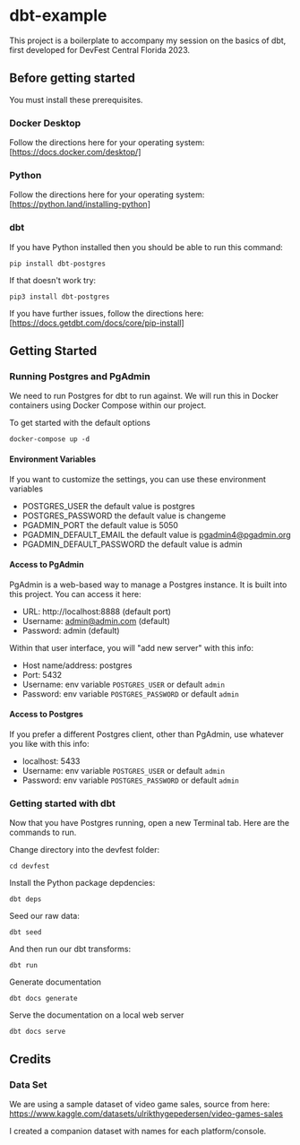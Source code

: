 # dbt-example

This project is a boilerplate to accompany my session on the basics of dbt, first developed for DevFest Central Florida 2023.

## Before getting started

You must install these prerequisites.

### Docker Desktop

Follow the directions here for your operating system: [https://docs.docker.com/desktop/]

### Python

Follow the directions here for your operating system: [https://python.land/installing-python]

### dbt

If you have Python installed then you should be able to run this command:

```
pip install dbt-postgres
```

If that doesn't work try:

```
pip3 install dbt-postgres
```

If you have further issues, follow the directions here: [https://docs.getdbt.com/docs/core/pip-install]

## Getting Started

### Running Postgres and PgAdmin

We need to run Postgres for dbt to run against. We will run this in Docker containers using Docker Compose within our project.

To get started with the default options

```
docker-compose up -d
```

#### Environment Variables

If you want to customize the settings, you can use these environment variables

- POSTGRES_USER the default value is postgres
- POSTGRES_PASSWORD the default value is changeme
- PGADMIN_PORT the default value is 5050
- PGADMIN_DEFAULT_EMAIL the default value is pgadmin4@pgadmin.org
- PGADMIN_DEFAULT_PASSWORD the default value is admin

#### Access to PgAdmin

PgAdmin is a web-based way to manage a Postgres instance. It is built into this project. You can access it here:

- URL: http://localhost:8888 (default port)
- Username: admin@admin.com (default)
- Password: admin (default)

Within that user interface, you will "add new server" with this info:

- Host name/address: postgres
- Port: 5432
- Username: env variable `POSTGRES_USER` or default `admin`
- Password: env variable `POSTGRES_PASSWORD` or default `admin`

#### Access to Postgres

If you prefer a different Postgres client, other than PgAdmin, use whatever you like with this info:

- localhost: 5433
- Username: env variable `POSTGRES_USER` or default `admin`
- Password: env variable `POSTGRES_PASSWORD` or default `admin`

### Getting started with dbt

Now that you have Postgres running, open a new Terminal tab. Here are the commands to run.

Change directory into the devfest folder:

```
cd devfest
```

Install the Python package depdencies:

```
dbt deps
```

Seed our raw data:

```
dbt seed
```

And then run our dbt transforms:

```
dbt run
```

Generate documentation

```
dbt docs generate
```

Serve the documentation on a local web server

```
dbt docs serve
```

## Credits

### Data Set

We are using a sample dataset of video game sales, source from here:
https://www.kaggle.com/datasets/ulrikthygepedersen/video-games-sales

I created a companion dataset with names for each platform/console.
